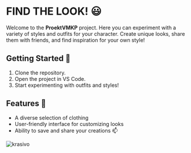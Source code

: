 # FIND THE LOOK! :smiley:

Welcome to the **ProektVMKP** project. Here you can experiment with a variety of styles and outfits for your character. Create unique looks, share them with friends, and find inspiration for your own style!

## Getting Started :eyes:

1. Clone the repository.
2. Open the project in VS Code.
3. Start experimenting with outfits and styles!

## Features :pencil:

- A diverse selection of clothing
- User-friendly interface for customizing looks
- Ability to save and share your creations
:mailbox: 

![krasivo]([https://images.app.goo.gl/TWAF25LgRAtGw2ZS7](https://img.freepik.com/free-vector/computer-with-keyboard-icon-3d-style-colorful-realistic-pc-with-blank-monitor-white-background-flat-vector-illustration-cyberspace-internet-device-gadget-technology-concept_778687-1035.jpg?t=st=1729082799~exp=1729086399~hmac=dfda120bf32221a842979bdb9d1f75a3af6140a247598057332635adfdcfffc0&w=740))

